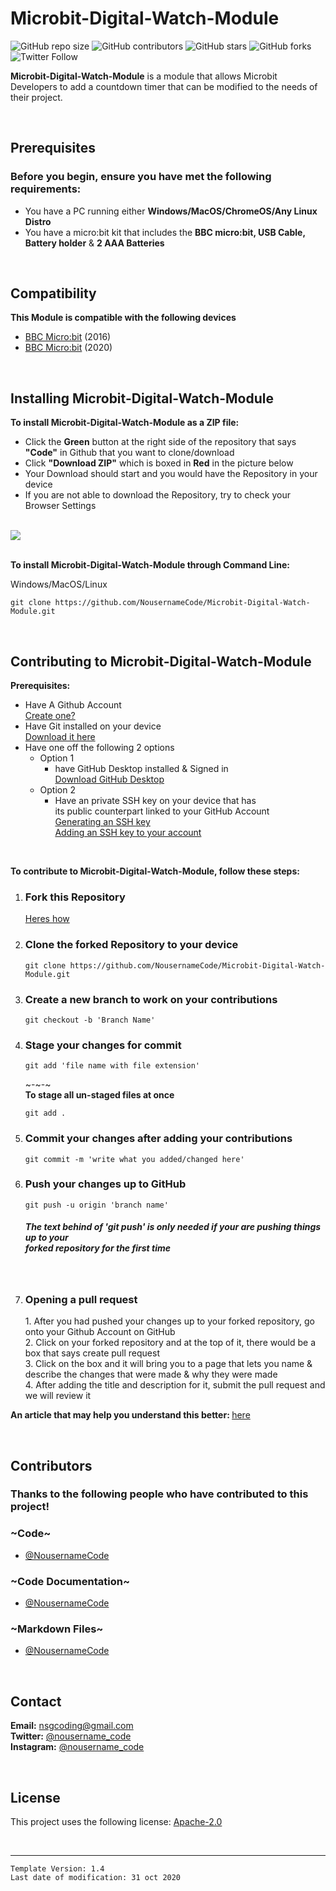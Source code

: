 # Microbit-Digital-Watch-Module

![GitHub repo size](https://img.shields.io/github/repo-size/NousernameCode/Microbit-Digital-Watch-Module)
![GitHub contributors](https://img.shields.io/github/contributors/NousernameCode/Microbit-Digital-Watch-Module)
![GitHub stars](https://img.shields.io/github/stars/NousernameCode/Microbit-Digital-Watch-Module?style=social)
![GitHub forks](https://img.shields.io/github/forks/NousernameCode/Microbit-Digital-Watch-Module?style=social)
![Twitter Follow](https://img.shields.io/twitter/follow/nousername_code?style=social)

<b>Microbit-Digital-Watch-Module</b> is a module that allows Microbit Developers to add a countdown timer that can be modified to the needs of their project.

</br>

## Prerequisites

<h3>Before you begin, ensure you have met the following requirements:</h3>

* You have a PC running either <b>Windows/MacOS/ChromeOS/Any Linux Distro</b>
* You have a micro:bit kit that includes the <b>BBC micro:bit, USB Cable, Battery holder</b> & <b>2 AAA Batteries</b>

</br>

## Compatibility

<b>This Module is compatible with the following devices</b> </br>

* [BBC Micro:bit](https://microbit.org/) (2016)
* [BBC Micro:bit](https://microbit.org/) (2020)

</br>

## Installing Microbit-Digital-Watch-Module

<b>To install Microbit-Digital-Watch-Module as a ZIP file:</b>

* Click the <b>Green</b> button at the right side of the repository that says <b>"Code"</b> in Github that you want to clone/download</br>
* Click <b>"Download ZIP"</b> which is boxed in <b>Red</b> in the picture below</br>
* Your Download should start and you would have the Repository in your device
* If you are not able to download the Repository, try to check your Browser Settings
</br></br>
<img src="https://encrypted-tbn0.gstatic.com/images?q=tbn%3AANd9GcQGTZHmBgyuEk24MzXj0_1OvmdBGeHps7TQyQ&usqp=CAU">
</br></br>

<b>To install Microbit-Digital-Watch-Module through Command Line:</b>

Windows/MacOS/Linux

```
git clone https://github.com/NousernameCode/Microbit-Digital-Watch-Module.git
```

</br>

## Contributing to Microbit-Digital-Watch-Module

<b>Prerequisites:</b>

* Have A Github Account </br>
  [Create one?](https://github.com/join)
* Have Git installed on your device </br>
  [Download it here](https://git-scm.com/downloads)
* Have one off the following 2 options
  * Option 1
    * have GitHub Desktop installed & Signed in </br>
    [Download GitHub Desktop](https://desktop.github.com/)
  * Option 2
    * Have an private SSH key on your device that has </br>
    its public counterpart linked to your GitHub Account </br>
    [Generating an SSH key](https://docs.github.com/en/free-pro-team@latest/github/authenticating-to-github/adding-a-new-ssh-key-to-your-github-account) </br>
    [Adding an SSH key to your account](https://docs.github.com/en/free-pro-team@latest/github/authenticating-to-github/generating-a-new-ssh-key-and-adding-it-to-the-ssh-agent)

</br>

<b>To contribute to Microbit-Digital-Watch-Module, follow these steps:</b>

1. <h3>Fork this Repository</h3>
   
   [Heres how](https://docs.github.com/en/free-pro-team@latest/github/getting-started-with-github/fork-a-repo)
2. <h3>Clone the forked Repository to your device</h3>
   
   ```
   git clone https://github.com/NousernameCode/Microbit-Digital-Watch-Module.git
   ```
3. <h3>Create a new branch to work on your contributions</h3>
   
   ```
   git checkout -b 'Branch Name'
   ```
4. <h3>Stage your changes for commit</h3>
 
   ```
   git add 'file name with file extension'
   ```
   ~-~-~ </br>
   <b>To stage all un-staged files at once</b></br>
   ```
   git add .
   ```
6. <h3>Commit your changes after adding your contributions</h3>

   ```
   git commit -m 'write what you added/changed here'
   ```
7. <h3>Push your changes up to GitHub</h3>
   
   ```
   git push -u origin 'branch name'
   ```
   <h5><i>The text behind of 'git push' is only needed if your are pushing things up to your </br>
   forked repository for the first time</i></h5> </br>
8. <h3>Opening a pull request</h3>
   1. After you had pushed your changes up to your forked repository, go onto your Github Account on GitHub </br>
   2. Click on your forked repository and at the top of it, there would be a box that says create pull request </br>
   3. Click on the box and it will bring you to a page that lets you name & describe the changes that were made & why they were made </br>
   4. After adding the title and description for it, submit the pull request and we will review it </br>

<b>An article that may help you understand this better: </b>[here](https://jarv.is/notes/how-to-pull-request-fork-github/)

</br>

## Contributors

<h3><b>Thanks to the following people who have contributed to this project!</b></h3>
<h3>~Code~</h3>

* [@NousernameCode](https://github.com/NousernameCode)

<h3>~Code Documentation~</h3>

* [@NousernameCode](https://github.com/NousernameCode)

<h3>~Markdown Files~</h3>

* [@NousernameCode](https://github.com/NousernameCode)

</br>

## Contact

<b>Email:</b> <nsgcoding@gmail.com> </br>
<b>Twitter:</b> [@nousername_code](https://twitter.com/nousername_code) </br>
<b>Instagram:</b> [@nousername_code](https://www.instagram.com/nousername_code/)

</br>

## License

This project uses the following license: [Apache-2.0](https://www.apache.org/licenses/LICENSE-2.0)

</br>

---

`Template Version: 1.4` </br>
`Last date of modification: 31 oct 2020`